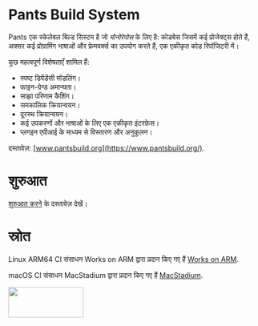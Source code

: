 # Pants Build System

Pants एक स्केलेबल बिल्ड सिस्टम है जो _मोनोरेपोस_ के लिए है: कोडबेस जिसमें 
कई प्रोजेक्ट्स होते हैं, अक्सर कई प्रोग्रामिंग भाषाओं और फ्रेमवर्क्स का उपयोग करते हैं, 
एक एकीकृत कोड रिपॉजिटरी में।

कुछ महत्वपूर्ण विशेषताएँ शामिल हैं:

* स्पष्ट डिपेंडेंसी मॉडलिंग।
* फाइन-ग्रेन्ड अमान्यता।
* साझा परिणाम कैशिंग।
* समकालिक क्रियान्वयन।
* दूरस्थ क्रियान्वयन।
* कई उपकरणों और भाषाओं के लिए एक एकीकृत इंटरफ़ेस।
* प्लगइन एपीआई के माध्यम से विस्तारण और अनुकूलन।

दस्तावेज़: [www.pantsbuild.org](https://www.pantsbuild.org/).

# शुरुआत

[शुरुआत करने](https://www.pantsbuild.org/docs/getting-started) के दस्तावेज़ देखें।

# स्रोत

Linux ARM64 CI संसाधन Works on ARM द्वारा प्रदान किए गए हैं [Works on ARM](https://www.arm.com/markets/computing-infrastructure/works-on-arm).

macOS CI संसाधन MacStadium द्वारा प्रदान किए गए हैं [MacStadium](https://www.macstadium.com/).

<img width="150" height="61" src="https://uploads-ssl.webflow.com/5ac3c046c82724970fc60918/5c019d917bba312af7553b49_MacStadium-developerlogo.png">
